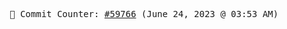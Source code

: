 <p align="center">
    <samp>
        📮 Commit Counter: <a href="https://github.com/Javascript-void0/Javascript-void0/commits/main">#59766</a> (June 24, 2023 @ 03:53 AM)
    </samp>
</p>